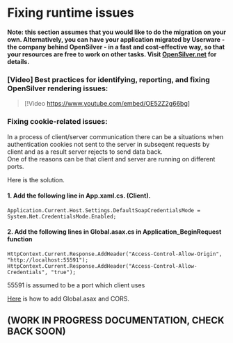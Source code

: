 ﻿# Fixing runtime issues

**Note: this section assumes that you would like to do the migration on your own. Alternatively, you can have your application migrated by Userware - the company behind OpenSilver - in a fast and cost-effective way, so that your resources are free to work on other tasks. Visit [OpenSilver.net](https://opensilver.net) for details.**

### [Video] Best practices for identifying, reporting, and fixing OpenSilver rendering issues:

> [!Video https://www.youtube.com/embed/OE52Z2g66bg]

### Fixing cookie-related issues:

In a process of client/server communication there can be a situations when authentication cookies not sent to the server in subseqent requests by client and as a result server rejects to send data back.\
One of the reasons can be that client and server are running on different ports.


Here is the solution.

#### 1. Add the following line in App.xaml.cs. (Client).

```Application.Current.Host.Settings.DefaultSoapCredentialsMode = System.Net.CredentialsMode.Enabled;```

#### 2. Add the following lines in Global.asax.cs in Application_BeginRequest function

```
HttpContext.Current.Response.AddHeader("Access-Control-Allow-Origin", "http://localhost:55591");
HttpContext.Current.Response.AddHeader("Access-Control-Allow-Credentials", "true");
```

55591 is assumed to be a port which client uses

[Here](https://doc.opensilver.net/documentation/in-depth-topics/wcf-and-webclient.html#to-add-cors-to-your-web-service-recommended-simply-follow-these-steps) is how to add Global.asax and CORS.

## (WORK IN PROGRESS DOCUMENTATION, CHECK BACK SOON)